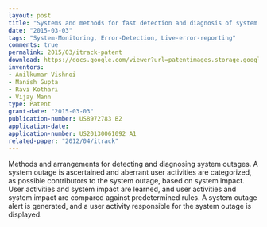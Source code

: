 ```yaml
---
layout: post
title: "Systems and methods for fast detection and diagnosis of system outages"
date: "2015-03-03"
tags: "System-Monitoring, Error-Detection, Live-error-reporting"
comments: true
permalink: 2015/03/itrack-patent
download: https://docs.google.com/viewer?url=patentimages.storage.googleapis.com/pdfs/US8972783.pdf
inventors:
- Anilkumar Vishnoi
- Manish Gupta
- Ravi Kothari
- Vijay Mann
type: Patent
grant-date: "2015-03-03"
publication-number: US8972783 B2
application-date:
application-number: US20130061092 A1
related-paper: "2012/04/itrack"
---
```


Methods and arrangements for detecting and diagnosing system outages. A system outage is ascertained and aberrant user activities are categorized, as possible contributors to the system outage, based on system impact. User activities and system impact are learned, and user activities and system impact are compared against predetermined rules. A system outage alert is generated, and a user activity responsible for the system outage is displayed.
